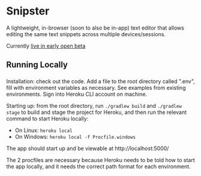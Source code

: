 # Snipster

A lightweight, in-browser (soon to also be in-app) text editor that allows editing the same text snippets across multiple devices/sessions.

Currently [live in early open beta](https://snipster.live/)

## Running Locally

###

Installation: check out the code. Add a file to the root directory called ".env", fill with environment variables as necessary. See examples from existing environments. Sign into Heroku CLI account on machine.

Starting up: from the root directory, run `./gradlew build` and `./gradlew stage` to build and stage the project for Heroku, and then run the relevant command to start Heroku locally:

- On Linux: `heroku local`
- On Windows: `heroku local -f Procfile.windows`

The app should start up and be viewable at http://localhost:5000/

The 2 procfiles are necessary because Heroku needs to be told how to start the app locally, and it needs the correct path format for each environment.
